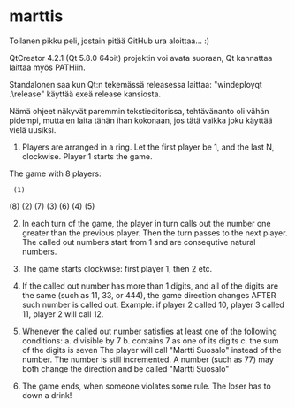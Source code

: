 # marttis
Tollanen pikku peli, jostain pitää GitHub ura aloittaa... :)

QtCreator 4.2.1 (Qt 5.8.0 64bit) projektin voi avata suoraan, Qt kannattaa laittaa myös PATHiin.

Standalonen saa kun Qt:n tekemässä releasessa laittaa: "windeployqt .\release\" käyttää exeä release kansiosta.

Nämä ohjeet näkyvät paremmin tekstieditorissa, tehtävänanto oli vähän pidempi, mutta en laita tähän ihan kokonaan, jos tätä vaikka joku käyttää vielä uusiksi.

1. Players are arranged in a ring. Let the first player be 1, and the last N,
   clockwise. Player 1 starts the game.

The game with 8 players:

     (1)
 (8)     (2)
(7)       (3)
 (6)     (4)
     (5)


2. In each turn of the game, the player in turn calls out the number one greater
   than the previous player. Then the turn passes to the next player. The
   called out numbers start from 1 and are consequtive natural numbers.

4. The game starts clockwise: first player 1, then 2 etc.

5. If the called out number has more than 1 digits, and all of the digits are
   the same (such as 11, 33, or 444), the game direction changes AFTER such
   number is called out. Example: if player 2 called 10, player 3 called 11,
   player 2 will call 12.

6. Whenever the called out number satisfies at least one of the following conditions:
        a. divisible by 7
        b. contains 7 as one of its digits
        c. the sum of the digits is seven
   The player will call "Martti Suosalo" instead of the number. The number is
   still incremented. A number (such as 77) may both change the direction and be
   called "Martti Suosalo"

7. The game ends, when someone violates some rule. The loser has to down a drink!

